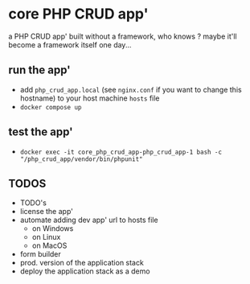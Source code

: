 # core PHP CRUD app'

a PHP CRUD app' built without a framework, who knows ? maybe it'll become a framework itself one day...

## run the app'

- add `php_crud_app.local` (see `nginx.conf` if you want to change this hostname) to your host machine `hosts` file
- `docker compose up`

## test the app'

- `docker exec -it core_php_crud_app-php_crud_app-1 bash -c "/php_crud_app/vendor/bin/phpunit"`

## TODOS

- TODO's
- license the app'
- automate adding dev app' url to hosts file
  - on Windows
  - on Linux
  - on MacOS
- form builder
- prod. version of the application stack
- deploy the application stack as a demo
